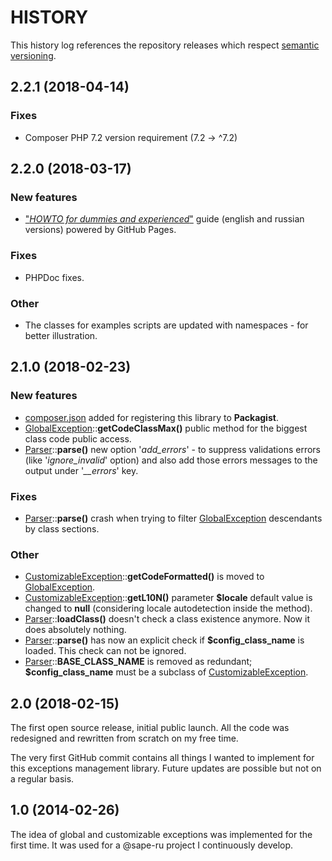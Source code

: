 # HISTORY

This history log references the repository releases which respect [semantic versioning](https://semver.org/).

## 2.2.1 (2018-04-14)

### Fixes

- Composer PHP 7.2 version requirement (7.2 -> ^7.2)

## 2.2.0 (2018-03-17)

### New features

- ["_HOWTO for dummies and experienced_"](https://magicpush.github.io/enterprise-exception/) guide (english and russian
versions) powered by GitHub Pages.

### Fixes

- PHPDoc fixes.

### Other

- The classes for examples scripts are updated with namespaces - for better illustration.

## 2.1.0 (2018-02-23)

### New features

- [composer.json](composer.json) added for registering this library to **Packagist**.
- [GlobalException](src/GlobalException.php)::**getCodeClassMax()** public method
for the biggest class code public access.
- [Parser](src/CustomizableException/Parser.php)::**parse()** new option '_add_errors_' - to suppress validations errors
(like '_ignore_invalid_' option) and also add those errors messages to the output under '_\_\_errors_' key.

### Fixes

- [Parser](src/CustomizableException/Parser.php)::**parse()** crash when trying to filter
[GlobalException](src/GlobalException.php) descendants by class sections.

### Other

- [CustomizableException](src/CustomizableException/CustomizableException.php)::**getCodeFormatted()**
is moved to [GlobalException](src/GlobalException.php).
- [CustomizableException](src/CustomizableException/CustomizableException.php)::**getL10N()** parameter **$locale**
default value is changed to **null** (considering locale autodetection inside the method).
- [Parser](src/CustomizableException/Parser.php)::**loadClass()** doesn't check a class existence anymore.
Now it does absolutely nothing.
- [Parser](src/CustomizableException/Parser.php)::**parse()** has now an explicit check
if **$config_class_name** is loaded. This check can not be ignored.
- [Parser](src/CustomizableException/Parser.php)::**BASE_CLASS_NAME** is removed as redundant; **$config_class_name**
must be a subclass of [CustomizableException](src/CustomizableException/CustomizableException.php).

## 2.0 (2018-02-15)

The first open source release, initial public launch. All the code was redesigned and rewritten from scratch on my free
time.

The very first GitHub commit contains all things I wanted to implement for this exceptions management library. Future
updates are possible but not on a regular basis.

## 1.0 (2014-02-26)

The idea of global and customizable exceptions was implemented for the first time. It was used for a @sape-ru project
I continuously develop.

